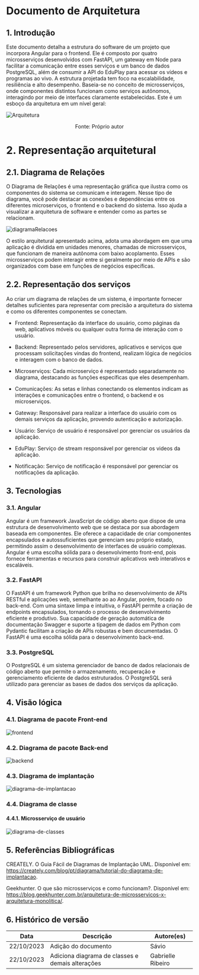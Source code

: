 # Documento de Arquitetura

## 1. Introdução


Este documento detalha a estrutura do software de um projeto que incorpora Angular para o frontend. Ele é composto por quatro microsserviços desenvolvidos com FastAPI, um gateway em Node para facilitar a comunicação entre esses serviços e um banco de dados PostgreSQL, além de consumir a API do EduPlay para acessar os vídeos e programas ao vivo. A estrutura projetada tem foco na escalabilidade, resiliência e alto desempenho. Baseia-se no conceito de microsserviços, onde componentes distintos funcionam como serviços autônomos, interagindo por meio de interfaces claramente estabelecidas. Este é um esboço da arquitetura em um nível geral:

![Arquitetura](../assets/arquitetura.svg)
<figcaption style="text-align: center !important">
    Fonte: Próprio autor
  </figcaption>
</figure>

# 2. Representação arquitetural

## 2.1. Diagrama de Relações

O Diagrama de Relações é uma representação gráfica que ilustra como os componentes do sistema se comunicam e interagem. Nesse tipo de diagrama, você pode destacar as conexões e dependências entre os diferentes microserviços, o frontend e o backend do sistema. Isso ajuda a visualizar a arquitetura de software e entender como as partes se relacionam.

![diagramaRelacoes](/docs/arquitetura/Imagens/diagramaDeRelacao.jpg)

O estilo arquitetural apresentado acima, adota uma abordagem em que uma aplicação é dividida em unidades menores, chamadas de microsserviços, que funcionam de maneira autônoma com baixo acoplamento. Esses microsserviços podem interagir entre si geralmente por meio de APIs e são organizados com base em funções de negócios específicas.

## 2.2. Representação dos serviços

Ao criar um diagrama de relações de um sistema, é importante fornecer detalhes suficientes para representar com precisão a arquitetura do sistema e como os diferentes componentes se conectam.

-   Frontend: Representação da interface do usuário, como páginas da web, aplicativos móveis ou qualquer outra forma de interação com o usuário.

-   Backend: Representado pelos servidores, aplicativos e serviços que processam solicitações vindas do frontend, realizam lógica de negócios e interagem com o banco de dados.

-   Microserviços: Cada microserviço é representado separadamente no diagrama, destacando as funções específicas que eles desempenham.

-   Comunicações: As setas e linhas conectando os elementos indicam as interações e comunicações entre o frontend, o backend e os microserviços.

-   Gateway: Responsável para realizar a interface do usuário com os demais serviços da aplicação, provendo autenticação e autorização.

-   Usuário: Serviço de usuário é responsável por gerenciar os usuários da aplicação.

-   EduPlay: Serviço de stream responsável por gerenciar os videos da aplicação.

-   Notificação: Serviço de notificação é responsável por gerenciar os notificações da aplicação.

## 3. Tecnologias

### 3.1. Angular

Angular é um framework JavaScript de código aberto que dispoe de uma estrutura de desenvolvimento web que se destaca por sua abordagem baseada em componentes. Ele oferece a capacidade de criar componentes encapsulados e autossuficientes que gerenciam seu próprio estado, permitindo assim o desenvolvimento de interfaces de usuário complexas. Angular é uma escolha sólida para o desenvolvimento front-end, pois fornece ferramentas e recursos para construir aplicativos web interativos e escaláveis.

### 3.2. FastAPI

O FastAPI é um framework Python que brilha no desenvolvimento de APIs RESTful e aplicações web, semelhante ao ao Angular, porém, focado no back-end. Com uma sintaxe limpa e intuitiva, o FastAPI permite a criação de endpoints encapsulados, tornando o processo de desenvolvimento eficiente e produtivo. Sua capacidade de geração automática de documentação Swagger e suporte a tipagem de dados em Python com Pydantic facilitam a criação de APIs robustas e bem documentadas. O FastAPI é uma escolha sólida para o desenvolvimento back-end.

### 3.3. PostgreSQL

O PostgreSQL é um sistema gerenciador de banco de dados relacionais de código aberto que permite o armazenamento, recuperação e gerenciamento eficiente de dados estruturados. O PostgreSQL será utilizado para gerenciar as bases de dados dos serviços da aplicação.

## 4. Visão lógica

### 4.1. Diagrama de pacote Front-end

![frontend](./Imagens/FrontEnd%20pacote.png)

### 4.2. Diagrama de pacote Back-end

![backend](./Imagens/BackEnd.png)

### 4.3. Diagrama de implantação

![diagrama-de-implantacao](./Imagens/DiagramaImplantacao.png)

### 4.4. Diagrama de classe

#### 4.4.1. Microsserviço de usuário

![diagrama-de-classes](./Imagens/diagramaDeClasse-User.png)

## 5. Referências Bibliográficas

CREATELY. O Guia Fácil de Diagramas de Implantação UML. Disponível em: https://creately.com/blog/pt/diagrama/tutorial-do-diagrama-de-implantacao.

Geekhunter. O que são microsserviços e como funcionam?. Disponível em: https://blog.geekhunter.com.br/arquitetura-de-microsservicos-x-arquitetura-monolitica/.

## 6. Histórico de versão

| **Data**   | **Descrição**                                    | **Autore(es)**    |
| ---------- | ------------------------------------------------ | ----------------- |
| 22/10/2023 | Adição do documento                              | Sávio             |
| 22/10/2023 | Adiciona diagrama de classes e demais alterações | Gabrielle Ribeiro |
